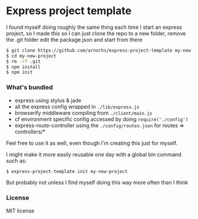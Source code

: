 # Express project template
I found myself doing roughly the same thing each time I start an express project,
so I made this so I can just clone the repo to a new folder, remove the .git folder
edit the package.json and start from there

```sh
$ git clone https://github.com/arnorhs/express-project-template my-new-project
$ cd my-new-project
$ rm -rf .git
$ npm install
$ npm init
```

### What's bundled
- express using stylus & jade
- all the express config wrapped in `./lib/express.js`
- browserify middleware compiling from `./client/main.js`
- cf environment specific config accessed by doing `require('./config')`
- express-route-controller using the `./config/routes.json` for routes => controllers/*

Feel free to use it as well, even though I'm creating this just for myself.

I might make it more easily reusable one day with a global bin command such as:

```sh
$ express-project-template init my-new-project
```

But probably not unless I find myself doing this way more often than I think

### License
MIT license
